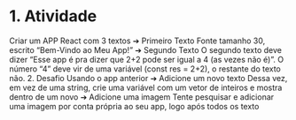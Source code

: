# 1. Atividade
Criar um APP React com 3 textos
➔ Primeiro Texto
Fonte tamanho 30, escrito “Bem-Vindo
ao Meu App!”
➔ Segundo Texto
O segundo texto deve dizer
“Esse app é pra dizer que 2+2 pode ser
igual a 4 (as vezes não é)”. O número “4”
deve vir de uma variável (const res =
2+2), o restante do texto não.
2. Desafio
Usando o app anterior
➔ Adicione um novo texto
Dessa vez, em vez de uma string, crie
uma variável com um vetor de inteiros e
mostra dentro de um novo <Text>
➔ Adicione uma imagem
Tente pesquisar e adicionar uma
imagem por conta própria ao seu app,
logo após todos os texto
